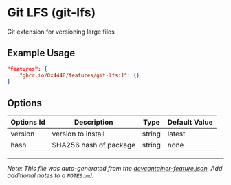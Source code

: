 
# Git LFS (git-lfs)

Git extension for versioning large files

## Example Usage

```json
"features": {
    "ghcr.io/0x4448/features/git-lfs:1": {}
}
```

## Options

| Options Id | Description | Type | Default Value |
|-----|-----|-----|-----|
| version | version to install | string | latest |
| hash | SHA256 hash of package | string | none |



---

_Note: This file was auto-generated from the [devcontainer-feature.json](https://github.com/0x4448/features/blob/main/src/git-lfs/devcontainer-feature.json).  Add additional notes to a `NOTES.md`._
